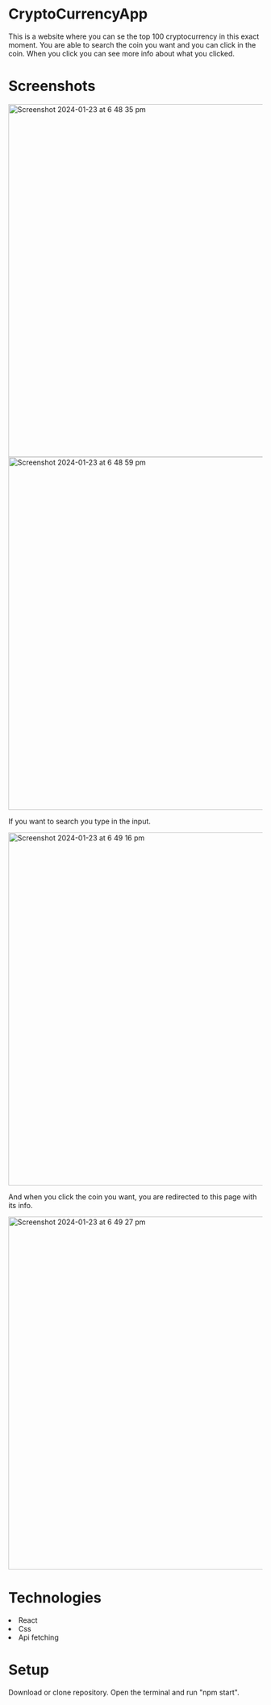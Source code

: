 # CryptoCurrencyApp
This is a website where you can se the top 100 cryptocurrency in this exact moment. You are able to search the coin you want and you can click in the coin. When you click you can see more info about what you clicked.

# Screenshots

<img width="700" alt="Screenshot 2024-01-23 at 6 48 35 pm" src="https://github.com/PedroWada/CryptoCurrencyApp/assets/93954117/6c1eea6d-4703-4da3-9945-51c9e85730d2">


<img width="700" alt="Screenshot 2024-01-23 at 6 48 59 pm" src="https://github.com/PedroWada/CryptoCurrencyApp/assets/93954117/d5681d39-b7d8-4027-b63d-f17c455f1647">

If you want to search you type in the input.

<img width="700" alt="Screenshot 2024-01-23 at 6 49 16 pm" src="https://github.com/PedroWada/CryptoCurrencyApp/assets/93954117/a64629f1-4df9-441f-8e4d-6055ddebb732">

And when you click the coin you want, you are redirected to this page with its info.

<img width="700" alt="Screenshot 2024-01-23 at 6 49 27 pm" src="https://github.com/PedroWada/CryptoCurrencyApp/assets/93954117/138edda0-1431-4da8-8c01-1f539df12041">

# Technologies

<li>React</li>
<li>
 Css
</li>
<li>Api fetching</li>

# Setup
Download or clone repository. Open the terminal and run "npm start".
